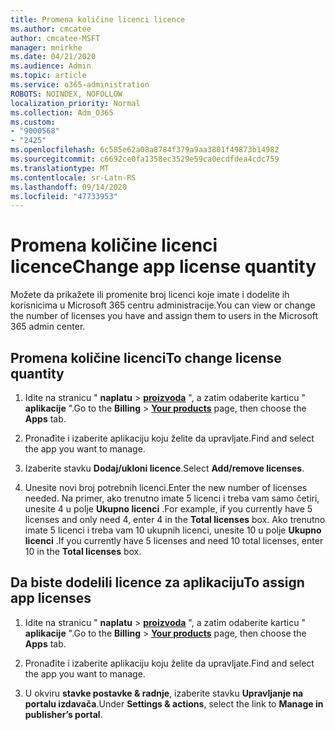 ```yaml
---
title: Promena količine licenci licence
ms.author: cmcatee
author: cmcatee-MSFT
manager: mnirkhe
ms.date: 04/21/2020
ms.audience: Admin
ms.topic: article
ms.service: o365-administration
ROBOTS: NOINDEX, NOFOLLOW
localization_priority: Normal
ms.collection: Adm_O365
ms.custom:
- "9000568"
- "2425"
ms.openlocfilehash: 6c585e62a08a8784f379a9aa3801f49873b14982
ms.sourcegitcommit: c6692ce0fa1358ec3529e59ca0ecdfdea4cdc759
ms.translationtype: MT
ms.contentlocale: sr-Latn-RS
ms.lasthandoff: 09/14/2020
ms.locfileid: "47733953"
---
```

# <a name="change-app-license-quantity"></a><span data-ttu-id="0419a-102">Promena količine licenci licence</span><span class="sxs-lookup"><span data-stu-id="0419a-102">Change app license quantity</span></span>

<span data-ttu-id="0419a-103">Možete da prikažete ili promenite broj licenci koje imate i dodelite ih korisnicima u Microsoft 365 centru administracije.</span><span class="sxs-lookup"><span data-stu-id="0419a-103">You can view or change the number of licenses you have and assign them to users in the Microsoft 365 admin center.</span></span> 

## <a name="to-change-license-quantity"></a><span data-ttu-id="0419a-104">Promena količine licenci</span><span class="sxs-lookup"><span data-stu-id="0419a-104">To change license quantity</span></span>

1. <span data-ttu-id="0419a-105">Idite na stranicu " **naplatu**  >  **[proizvoda](https://go.microsoft.com/fwlink/p/?linkid=842054)** ", a zatim odaberite karticu " **aplikacije** ".</span><span class="sxs-lookup"><span data-stu-id="0419a-105">Go to the **Billing** > **[Your products](https://go.microsoft.com/fwlink/p/?linkid=842054)** page, then choose the **Apps** tab.</span></span>

2. <span data-ttu-id="0419a-106">Pronađite i izaberite aplikaciju koju želite da upravljate.</span><span class="sxs-lookup"><span data-stu-id="0419a-106">Find and select the app you want to manage.</span></span>  

3. <span data-ttu-id="0419a-107">Izaberite stavku **Dodaj/ukloni licence**.</span><span class="sxs-lookup"><span data-stu-id="0419a-107">Select **Add/remove licenses**.</span></span>

4. <span data-ttu-id="0419a-108">Unesite novi broj potrebnih licenci.</span><span class="sxs-lookup"><span data-stu-id="0419a-108">Enter the new number of licenses needed.</span></span> <span data-ttu-id="0419a-109">Na primer, ako trenutno imate 5 licenci i treba vam samo četiri, unesite 4 u polje **Ukupno licenci** .</span><span class="sxs-lookup"><span data-stu-id="0419a-109">For example, if you currently have 5 licenses and only need 4, enter 4 in the **Total licenses** box.</span></span> <span data-ttu-id="0419a-110">Ako trenutno imate 5 licenci i treba vam 10 ukupnih licenci, unesite 10 u polje **Ukupno licenci** .</span><span class="sxs-lookup"><span data-stu-id="0419a-110">If you currently have 5 licenses and need 10 total licenses, enter 10 in the **Total licenses** box.</span></span>

## <a name="to-assign-app-licenses"></a><span data-ttu-id="0419a-111">Da biste dodelili licence za aplikaciju</span><span class="sxs-lookup"><span data-stu-id="0419a-111">To assign app licenses</span></span>

1. <span data-ttu-id="0419a-112">Idite na stranicu " **naplatu**  >  **[proizvoda](https://go.microsoft.com/fwlink/p/?linkid=842054)** ", a zatim odaberite karticu " **aplikacije** ".</span><span class="sxs-lookup"><span data-stu-id="0419a-112">Go to the **Billing** > **[Your products](https://go.microsoft.com/fwlink/p/?linkid=842054)** page, then choose the **Apps** tab.</span></span>

2. <span data-ttu-id="0419a-113">Pronađite i izaberite aplikaciju koju želite da upravljate.</span><span class="sxs-lookup"><span data-stu-id="0419a-113">Find and select the app you want to manage.</span></span>  

3. <span data-ttu-id="0419a-114">U okviru **stavke postavke & radnje**, izaberite stavku **Upravljanje na portalu izdavača**.</span><span class="sxs-lookup"><span data-stu-id="0419a-114">Under **Settings & actions**, select the link to **Manage in publisher’s portal**.</span></span>